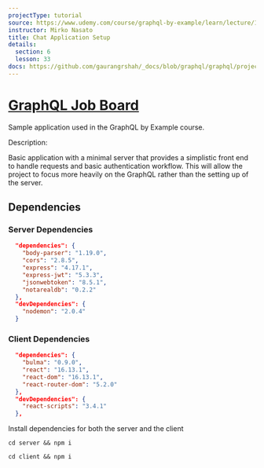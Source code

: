 ```yaml
---
projectType: tutorial
source: https://www.udemy.com/course/graphql-by-example/learn/lecture/16580146#overview
instructor: Mirko Nasato
title: Chat Application Setup
details:
  section: 6
  lesson: 33
docs: https://github.com/gaurangrshah/_docs/blob/graphql/graphql/projects/udemy/graphql-job-board/setup.md
---
```


# [GraphQL Job Board](https://github.com/uptoskill/graphql-chat)

[source]: (https://github.com/uptoskill/graphql-chat)	"GraphQL Job Board Repo"



Sample application used in the GraphQL by Example course.



Description:

Basic application with a minimal server that provides a simplistic front end to handle requests and basic authentication workflow. This will allow the project to focus more heavily on the GraphQL rather than the setting up of the server. 





## Dependencies



### Server Dependencies

```json
  "dependencies": {
    "body-parser": "1.19.0",
    "cors": "2.8.5",
    "express": "4.17.1",
    "express-jwt": "5.3.3",
    "jsonwebtoken": "8.5.1",
    "notarealdb": "0.2.2"
  },
  "devDependencies": {
    "nodemon": "2.0.4"
  }
```



### Client Dependencies

```json
  "dependencies": {
    "bulma": "0.9.0",
    "react": "16.13.1",
    "react-dom": "16.13.1",
    "react-router-dom": "5.2.0"
  },
  "devDependencies": {
    "react-scripts": "3.4.1"
  },
```



Install dependencies for both the server and the client

```shell
cd server && npm i
```

```shell
cd client && npm i
```



